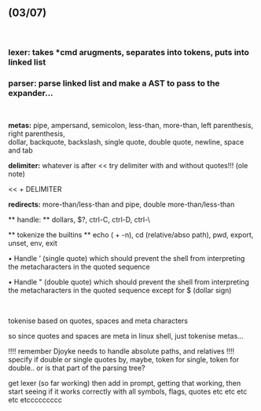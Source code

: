<br/><br/>

## (03/07)

<br/>

### **lexer:** takes *cmd arugments, separates into tokens, puts into linked list

### **parser:** parse linked list and make a AST to pass to the expander...

<br/>

**metas:** pipe, ampersand, semicolon, less-than, more-than, left parenthesis, right parenthesis, <br/>
dollar, backquote, backslash, single quote, double quote, newline, space and tab

**delimiter:**  whatever is after <<
try delimiter with and without quotes!!! (ole note)

<< + DELIMITER

**redirects:** more-than/less-than and pipe, double more-than/less-than

** handle: ** dollars, $?, ctrl-C, ctrl-D, ctrl-\

** tokenize the builtins ** echo ( + -n), cd (relative/abso path), pwd, export, unset, env, exit

• Handle ’ (single quote) which should prevent the shell from interpreting the metacharacters in the quoted sequence

• Handle " (double quote) which should prevent the shell from interpreting the metacharacters in the quoted sequence except for $ (dollar sign)


<br/>

tokenise based on quotes, spaces and meta characters

so since quotes and spaces are meta in linux shell, just tokenise metas...


!!!! remember Djoyke needs to handle absolute paths, and relatives
!!!! specify if double or single quotes by, maybe, token for single, token for double.. or is that 
part of the parsing tree?


get lexer (so far working) then add in prompt, getting that working, then start seeing if it works correctly with all symbols, flags, quotes etc etc etc etc etccccccccc

